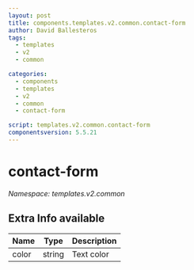 ```yaml
---
layout: post
title: components.templates.v2.common.contact-form
author: David Ballesteros
tags:
  - templates
  - v2
  - common

categories:
  - components
  - templates
  - v2
  - common
  - contact-form

script: templates.v2.common.contact-form
componentsversion: 5.5.21
---
```

# contact-form

*Namespace: templates.v2.common*

## Extra Info available

| Name | Type | Description |
| --- | --- | --- |
| color | string | Text color |